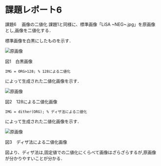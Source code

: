 # 課題レポート6  
課題6 　画像の二値化
課題1と同様に、標準画像「LiSA ~NEG~.jpg」を原画像とし,画像を二値化する．

標準画像を白黒にしたものを示す．

![原画像](https://github.com/ItsukiTakemura/image_processing/blob/master/image/kadai3_1.png?raw=true)

図1　白黒画像


`IMG = ORG>128; % 128による二値化`

によって生成された二値化画像を示す．

![原画像](https://github.com/ItsukiTakemura/image_processing/blob/master/image/kadai6_2.png?raw=true)

図2　128による二値化画像


`IMG = dither(ORG); % ディザ法による二値化`

によって生成された二値化画像を示す．

![原画像](https://github.com/ItsukiTakemura/image_processing/blob/master/image/kadai6_3.png?raw=true)

図3　ディザ法による二値化画像

図より、ディザ法は,固定値での二値化にくらべて画像はざらざらするが,原画像が分かりやすいことが分かる．

